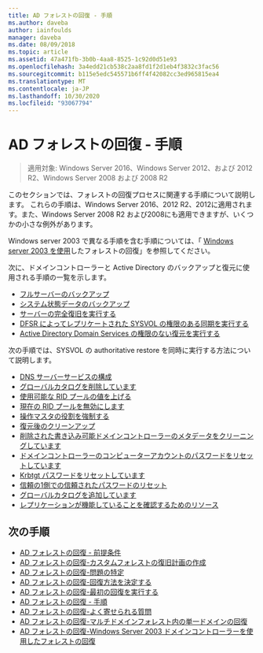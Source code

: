 ```yaml
---
title: AD フォレストの回復 - 手順
ms.author: daveba
author: iainfoulds
manager: daveba
ms.date: 08/09/2018
ms.topic: article
ms.assetid: 47a471fb-3b0b-4aa8-8525-1c92d0d51e93
ms.openlocfilehash: 3a4edd21cb538c2aa8fd1f2d1eb4f3832c3fac56
ms.sourcegitcommit: b115e5edc545571b6ff4f42082cc3ed965815ea4
ms.translationtype: MT
ms.contentlocale: ja-JP
ms.lasthandoff: 10/30/2020
ms.locfileid: "93067794"
---
```

# <a name="ad-forest-recovery---procedures"></a>AD フォレストの回復 - 手順

>適用対象: Windows Server 2016、Windows Server 2012、および 2012 R2、Windows Server 2008 および 2008 R2

このセクションでは、フォレストの回復プロセスに関連する手順について説明します。 これらの手順は、Windows Server 2016、2012 R2、2012に適用されます。また、Windows Server 2008 R2 および2008にも適用できますが、いくつかの小さな例外があります。

Windows server 2003 で異なる手順を含む手順については、「 [Windows server 2003 を使用](AD-Forest-Recovery-Windows-Server-2003.md)したフォレストの回復」を参照してください。

次に、ドメインコントローラーと Active Directory のバックアップと復元に使用される手順の一覧を示します。

- [フルサーバーのバックアップ](AD-Forest-Recovery-Backing-up-a-Full-Server.md)
- [システム状態データのバックアップ](AD-Forest-Recovery-Backing-up-System-State.md)
- [サーバーの完全復旧を実行する](AD-Forest-Recovery-Perform-a-Full-Recovery.md)
- [DFSR によってレプリケートされた SYSVOL の権限のある同期を実行する](AD-Forest-Recovery-Authoritative-Recovery-SYSVOL.md)
- [Active Directory Domain Services の権限のない復元を実行する](AD-Forest-Recovery-Nonauthoritative-Restore.md)

次の手順では、SYSVOL の authoritative restore を同時に実行する方法について説明します。

- [DNS サーバーサービスの構成](AD-Forest-Recovery-Configure-DNS.md)
- [グローバルカタログを削除しています](AD-Forest-Recovery-Remove-GC.md)
- [使用可能な RID プールの値を上げる](AD-Forest-Recovery-Raise-RID-Pool.md)
- [現在の RID プールを無効にします](AD-Forest-Recovery-Invaildate-RID-Pool.md)
- [操作マスタの役割を強制する](AD-Forest-Recovery-Seizing-Operations-Master-Role.md)
- [復元後のクリーンアップ](AD-Forest-Recovery-Cleanup.md)
- [削除された書き込み可能ドメインコントローラーのメタデータをクリーニングしています](AD-Forest-Recovery-Cleaning-Metadata.md)
- [ドメインコントローラーのコンピューターアカウントのパスワードをリセットしています](AD-Forest-Recovery-Reset-Computer-Account-DC.md)
- [Krbtgt パスワードをリセットしています](AD-Forest-Recovery-Resetting-the-krbtgt-password.md)
- [信頼の1側での信頼されたパスワードのリセット](AD-Forest-Recovery-Reset-Trust.md)
- [グローバルカタログを追加しています](AD-Forest-Recovery-Add-GC.md)
- [レプリケーションが機能していることを確認するためのリソース](AD-Forest-Recovery-Verify-Replication.md)

## <a name="next-steps"></a>次の手順

- [AD フォレストの回復 - 前提条件](AD-Forest-Recovery-Prerequisties.md)
- [AD フォレストの回復-カスタムフォレストの復旧計画の作成](AD-Forest-Recovery-Devising-a-Plan.md)
- [AD フォレストの回復-問題の特定](AD-Forest-Recovery-Identify-the-Problem.md)
- [AD フォレストの回復-回復方法を決定する](AD-Forest-Recovery-Determine-how-to-Recover.md)
- [AD フォレストの回復-最初の回復を実行する](AD-Forest-Recovery-Perform-initial-recovery.md)
- [AD フォレストの回復 - 手順](AD-Forest-Recovery-Procedures.md)
- [AD フォレストの回復-よく寄せられる質問](AD-Forest-Recovery-FAQ.md)
- [AD フォレストの回復-マルチドメインフォレスト内の単一ドメインの回復](AD-Forest-Recovery-Single-Domain-in-Multidomain-Recovery.md)
- [AD フォレストの回復-Windows Server 2003 ドメインコントローラーを使用したフォレストの回復](AD-Forest-Recovery-Windows-Server-2003.md)
